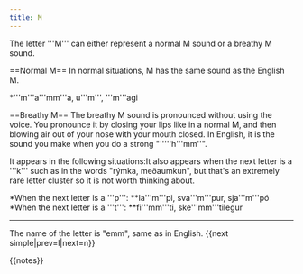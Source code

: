```yaml
---
title: M
---
```


The letter '''M''' can either represent a normal M sound or a breathy M sound.

==Normal M==
In normal situations, M has the same sound as the English M.

*'''m'''a'''mm'''a, u'''m''', '''m'''agi

==Breathy M==
The breathy M sound is pronounced without using the voice. You pronounce it by closing your lips like in a normal M, and then blowing air out of your nose with your mouth closed. In English, it is the sound you make when you do a strong "'''''h'''mm''".

It appears in the following situations:<ref>It also appears when the next letter is a '''k''' such as in the words "rýmka, meðaumkun", but that's an extremely rare letter cluster so it is not worth thinking about.</ref>

*When the next letter is a '''p''':
**la'''m'''pi, sva'''m'''pur, sja'''m'''pó
*When the next letter is a '''t''':
**fi'''mm'''ti, ske'''mm'''tilegur

***

The name of the letter is "emm", same as in English.
{{next simple|prev=l|next=n}}

{{notes}}